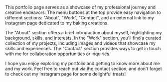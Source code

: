 

This portfolio page serves as a showcase of my professional journey and creative endeavors. The menu buttons at the top provide easy navigation to different sections: "About", "Work", "Contact", and an external link to my Instagram page dedicated to my baking creations. 

The "About" section offers a brief introduction about myself, highlighting my background, skills, and interests. In the "Work" section, you'll find a curated collection of my projects, including images and videos that showcase my skills and experiences. The "Contact" section provides ways to get in touch with me for collaboration opportunities or inquiries. 

I hope you enjoy exploring my portfolio and getting to know more about me and my work. Feel free to reach out via the contact section, and don't forget to check out my Instagram page for some delightful treats!
